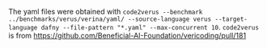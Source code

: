 The yaml files were obtained with `code2verus --benchmark ../benchmarks/verus/verina/yaml/ --source-language verus --target-language dafny --file-pattern "*.yaml" --max-concurrent 10`. `code2verus` is from https://github.com/Beneficial-AI-Foundation/vericoding/pull/181
